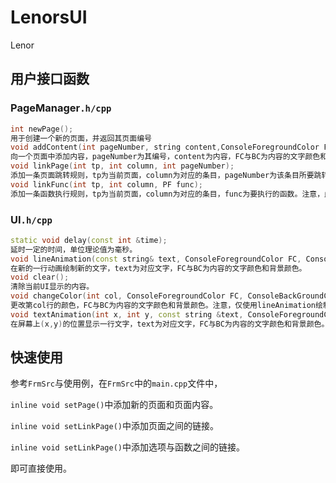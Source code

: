 # LenorsUI

Lenor

## 用户接口函数

### PageManager`.h/cpp`

```C++
int newPage();
用于创建一个新的页面，并返回其页面编号
void addContent(int pageNumber, string content,ConsoleForegroundColor FC, ConsoleBackGroundColor BC);
向一个页面中添加内容，pageNumber为其编号，content为内容，FC与BC为内容的文字颜色和背景颜色
void linkPage(int tp, int column, int pageNumber);
添加一条页面跳转规则，tp为当前页面，column为对应的条目，pageNumber为该条目所要跳转的页面编号
void linkFunc(int tp, int column, PF func);
添加一条函数执行规则，tp为当前页面，column为对应的条目，func为要执行的函数。注意，此函数不能有参数或返回值。如果需要参数或返回值请使用全局指针或者包装器。
```

### UI`.h/cpp`

```c++
static void delay(const int &time);
延时一定的时间，单位理论值为毫秒。
void lineAnimation(const string& text, ConsoleForegroundColor FC, ConsoleBackGroundColor BC);
在新的一行动画绘制新的文字，text为对应文字，FC与BC为内容的文字颜色和背景颜色。
void clear();
清除当前UI显示的内容。
void changeColor(int col, ConsoleForegroundColor FC, ConsoleBackGroundColor BC);
更改第col行的颜色，FC与BC为内容的文字颜色和背景颜色。注意，仅使用lineAnimation绘制的文字可以调用此函数。
void textAnimation(int x, int y, const string &text, ConsoleForegroundColor FC, ConsoleBackGroundColor BC);
在屏幕上(x,y)的位置显示一行文字，text为对应文字，FC与BC为内容的文字颜色和背景颜色。
```

## 快速使用

参考`FrmSrc`与使用例，在`FrmSrc`中的`main.cpp`文件中，

`inline void setPage()`中添加新的页面和页面内容。

`inline void setLinkPage()`中添加页面之间的链接。

`inline void setLinkPage()`中添加选项与函数之间的链接。

即可直接使用。
